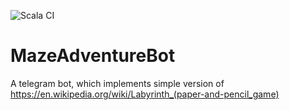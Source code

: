 ![Scala CI](https://github.com/kgusakov/MazeAdventureBot/workflows/Scala%20CI/badge.svg?branch=master&event=push)

# MazeAdventureBot
A telegram bot, which implements simple version of https://en.wikipedia.org/wiki/Labyrinth_(paper-and-pencil_game)
